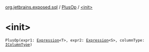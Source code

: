 [org.jetbrains.exposed.sql](../index.md) / [PlusOp](index.md) / [&lt;init&gt;](.)

# &lt;init&gt;

`PlusOp(expr1: `[`Expression`](../-expression/index.md)`<T>, expr2: `[`Expression`](../-expression/index.md)`<S>, columnType: `[`IColumnType`](../-i-column-type/index.md)`)`